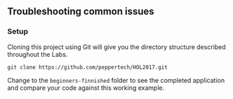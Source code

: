 ## Troubleshooting common issues


### Setup
Cloning this project using Git will give you the directory structure described throughout the Labs. 

```
git clone https://github.com/peppertech/HOL2017.git 
```

Change to the `beginners-finnished` folder to see the completed application and compare your code against this working example.
